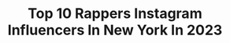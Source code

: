 ---
title: Top 10 Rappers Instagram Influencers In New York In 2023
description: >-
  Find top rappers Instagram influencers in New York in 2023. Most popular hashtags: #rapper #newyork #model #love.
platform: Instagram
hits: 96
text_top: Discover the most popular Instagram influencers on inBeat.
text_bottom: Our database holds 96 Instagram influencers like this in New York, United States for you to work with.
profiles:
  - username: "jamelshabazz"
    fullname: >-
      Jamel Shabazz
    bio: >-
      Curator of insightful images that stimulate and provoke thought. Recipient of the Gordon Parks Award in 2018 for documentary photography.
    location: "United States"
    followers: 120323
    engagement: 259
    commentsToLikes: 0.015195
    id: ck0ub1e36dhit0i19mog7hq5w
    verified: true
    hashtags: "#photography, #posing, #jamelshabazzarchive, #backintheday"
  - username: "lilcrawfishh"
    fullname: >-
      Lil Craw
    bio: >-
      Mgmt @durtyweed NLMB😤 Over 200k streams across all streaming platforms and still counting 📊 look up @lilcrawfishh on Spotify,YouTube, & Apple Music
    location: "United States"
    followers: 14606
    engagement: 673
    commentsToLikes: 0.010855
    id: ck8t2ejizz6me0j78mtyx6j7i
    verified: false
    hashtags: "#musicengineer, #fashionblogger, #sb53, #probowl"
  - username: "officialandrewconn"
    fullname: >-
      AndrewConn
    bio: >-
      Go sub to my youtube channel for full vidoes!!
    location: "United States"
    followers: 121715
    engagement: 131
    commentsToLikes: 0.040833
    id: ck15qws7d50qq0i19i2jy6j18
    verified: false
    hashtags: "#catfishcooley, #funny, #andrewconn, #lmao"
  - username: "power_ghost_"
    fullname: >-
      james st Patrick
    bio: >-
      GHOST/POWER THIS IS A FAN ACCOUNT #50cent #ghostlivesforever #powerbook2ghost #powerstarz #raisingkana#powerbook2 DM FOR PROMO / COLABS.
    location: "United States"
    followers: 59803
    engagement: 343
    commentsToLikes: 0.043171
    id: ckaownl6k9mky0i786j935oko
    verified: false
    hashtags: "#omarihardwick, #ghost, #teamghost, #lelaloren"
  - username: "tonyglausi"
    fullname: >-
      Tony Glausi
    bio: >-
      trumpeter keyboardist singer songwriter producer lover EVERYTHING AT ONCE pre-order now!!! ↙️
    location: "United States"
    followers: 34312
    engagement: 204
    commentsToLikes: 0.028950
    id: ck5hrll70v2hm0i11wu8lsqha
    verified: true
    hashtags: "#everythingatonce, #songwriter, #rnb, #artist"
  - username: "toniiboii_jigg"
    fullname: >-
      Tonii Boii
    bio: >-
      🛑DEAD & GONE FT @spotemgottem ❌ @kuttemreese_ 🛑GETUPBOOSIE‼️ 🛑BOOK toniiboiibooking@gmail.com @448musicgroup @empire 🚧 PAGE UNDER CONSTRUCTION
    location: "United States"
    followers: 58760
    engagement: 138
    commentsToLikes: 0.098406
    id: ck5hczi1hkpsf0i111udrrj8d
    verified: true
    hashtags: "#448, #empire, #getupboosie, #saycheese"
  - username: "noelashman"
    fullname: >-
      noel ashman
    bio: >-
      Multi-Award winning Film Producer..Gotti ..Never Again.. Reprisal..The Row..etc../Club Owner..Veruka..NA..Studio 54..The Plumm..Leonora etc
    location: "United States"
    followers: 258361
    engagement: 174
    commentsToLikes: 0.018135
    id: ck5pwr0dyo5yt0i11y8f1npkf
    verified: true
    hashtags: "#noelashmanentertainment, #nycpics, #noelashmanprojects, #noelpics"
  - username: "ttvisuals"
    fullname: >-
      “Trust The Visuals”🎬
    bio: >-
      •HTX📍 •Industry Standard Quality🎥 •Music Videos, Commercials & more! •DM To Book📲 •Deposit Required🔒
    location: "United States"
    followers: 76520
    engagement: 81
    commentsToLikes: 0.069651
    id: ck6ui09rucav50j71k4kvddrr
    verified: false
    hashtags: "#musicvideo, #wshh, #houston, #videographer"
  - username: "iam_mansha1"
    fullname: >-
      Μαƞσհα Ʃυλταƞ🔥🖤
    bio: >-
      ➡ The unexamined life is not worth living ➡ TIKTOK: iam_mansha1 ➡ RAP SONG - HOOR - Link is Below👇
    location: "United States"
    followers: 4863
    engagement: 652
    commentsToLikes: 0.110986
    id: ck8wf1svxezfa0j78npu1ljph
    verified: false
    hashtags: "#featureme, #laraibfam, #mjfam, #ttfamalia"
  - username: "iamprettylyon"
    fullname: >-
      Lyon the Don
    bio: >-
      King’s MuVa 💙 Recording Artist 👑🦁 Certified Body Sculptor💰Bookprettylyon@gmail.com💜💪🏽 Owner of @milfyme_ & @sowaistedllc 🔥🔥
    location: "United States"
    followers: 33144
    engagement: 128
    commentsToLikes: 0.164973
    id: ck5c6ohwq5v7j0i114h9dvcze
    verified: false
    hashtags: "#milleniumtour, #applemusic, #music, #atlantarappers"
---